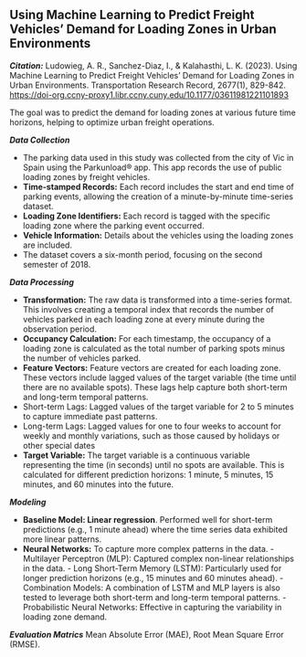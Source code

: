 ## Using Machine Learning to Predict Freight Vehicles’ Demand for Loading Zones in Urban Environments

***Citation:*** Ludowieg, A. R., Sanchez-Diaz, I., & Kalahasthi, L. K. (2023). Using Machine Learning to Predict Freight Vehicles’ Demand for Loading Zones in Urban Environments. Transportation Research Record, 2677(1), 829-842. https://doi-org.ccny-proxy1.libr.ccny.cuny.edu/10.1177/03611981221101893

The goal was to predict the demand for loading zones at various future time horizons, helping to optimize urban freight operations. 

***Data Collection***
- The parking data used in this study was collected from the city of Vic in Spain using the Parkunload® app. This app records the use of public loading zones by freight vehicles.
- **Time-stamped Records:** Each record includes the start and end time of parking events, allowing the creation of a minute-by-minute time-series dataset.
- **Loading Zone Identifiers:** Each record is tagged with the specific loading zone where the parking event occurred.
- **Vehicle Information:** Details about the vehicles using the loading zones are included.
- The dataset covers a six-month period, focusing on the second semester of 2018.

***Data Processing***
-  **Transformation:** The raw data is transformed into a time-series format. This involves creating a temporal index that records the number of vehicles parked in each loading zone at every minute during the observation period.
-  **Occupancy Calculation:** For each timestamp, the occupancy of a loading zone is calculated as the total number of parking spots minus the number of vehicles parked.
-  **Feature Vectors:** Feature vectors are created for each loading zone. These vectors include lagged values of the target variable (the time until there are no available spots). These lags help capture both short-term and long-term temporal patterns.
  -   Short-term Lags: Lagged values of the target variable for 2 to 5 minutes to capture immediate past patterns.
  -   Long-term Lags: Lagged values for one to four weeks to account for weekly and monthly variations, such as those caused by holidays or other special dates
-  **Target Variable:** The target variable is a continuous variable representing the time (in seconds) until no spots are available. This is calculated for different prediction horizons: 1 minute, 5 minutes, 15 minutes, and 60 minutes into the future.

***Modeling***
- **Baseline Model: Linear regression**. Performed well for short-term predictions (e.g., 1 minute ahead) where the time series data exhibited more linear patterns.
- **Neural Networks:** To capture more complex patterns in the data.
      - Multilayer Perceptron (MLP): Captured complex non-linear relationships in the data.
      - Long Short-Term Memory (LSTM): Particularly used for longer prediction horizons (e.g., 15 minutes and 60 minutes ahead).
      - Combination Models: A combination of LSTM and MLP layers is also tested to leverage both short-term and long-term temporal patterns.
      - Probabilistic Neural Networks: Effective in capturing the variability in loading zone demand.

***Evaluation Matrics***
Mean Absolute Error (MAE), Root Mean Square Error (RMSE).


  
